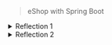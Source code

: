 > eShop with Spring Boot

<details> 
<summary>Reflection 1</summary>
In short, clean code refers to a program that is easy to develop and adaptable to new features. 
To achieve clean code, we need the motivation to continuously refine the code by following certain best practices.
Below are the clean code principles applied in Exercise 1:

1. Meaningful Names

This means using clear and descriptive variable names so that the code is self-explanatory
(it explains itself without requiring additional comments).

Example:
```java
public Product findProductById(String productId) {
    ...
}
```

This method clearly indicates that it searches for a product by its ID.

2. Functions

For that each function should only perform a single responsibility effectively.

Example:

```java
public Iterator<Product> findAll() {
    ...
}
```
This method retrieves all products without performing any other unrelated operations.
Some other examples like deleting, editing, and creating have each own seperate function and not mixed into one.

3. Comments

Writing good comments does not necessarily make a codebase good. Most of my code does not include comments because it is already self-explanatory.

4. Objects and Data Structures

The details of data structures should not be overly exposed. Instead, data should be abstracted or privated properly.

Example Implementation:
Located in the repository directory, the ProductRepository.java class hides the details of data management. 
Specifically, in the productData list is where all the created product object is stored as of implementing the data structure.

5. Error Handling

Some best practices for error handling include:

a. Using try-catch-finally blocks when necessary.
b. Throwing clear and specific exceptions.
c. Avoiding returning or passing null.
d. and many more

In my program, there are still areas that can be improved. For instance:
```java
public Product findProductById(String productId) {
    return productData.stream().filter(product -> product.getProductId().equals(productId)).findFirst().orElse(null);
}
```  
The findProductById method returns null, which is not considered a best practice.

</details>

<details> 
<summary>Reflection 2</summary>
Unit testing should cover positive and even negative scenarios because it is essential for software development. Achieving 100% of code coverage doesnt mean that my code has no errors or bugs,
since the tests might not cover all possible real world inputs and the code might be covered but not properly validated. So a single method should ideally have multiple test cases covering these different aspects.
Moreover it makes it faster to verify if a method since it doesnt have to be done manually. Overall, adding unit testing and passing all of it makes me believe that my code is more secure rather that not having unit tests.


Creating another functional test suite to verify the number of items in the product list would risk introducing unnecessary code duplication. 
Repeating setup logic and instance variables across multiple test classes increases maintenance effort. A more efficient way would be to extract shared setup logic into a base test class and have individual test suites inherit from it.
Maintaining duplicate code can lead to inconsistencies if one test is updated while the others remain unchanged. Refactoring test cases to use reusable utility methods for common actions like creating and navigating would improve the unit test.
In conclusion, reducing redundancy and centralizing shared logic is what i would implement for a cleaner code.

</details> 
